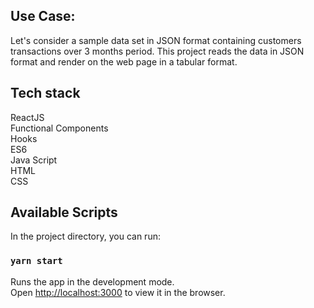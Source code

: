 ## Use Case:

Let's consider a sample data set in JSON format containing customers transactions over 3 months period. This project reads the data in JSON format and render on the web page in a tabular format.

## Tech stack

ReactJS <br/>
Functional Components<br/>
Hooks<br/>
ES6 <br/>
Java Script <br/>
HTML<br/>
CSS



## Available Scripts

In the project directory, you can run:

### `yarn start`

Runs the app in the development mode.<br />
Open [http://localhost:3000](http://localhost:3000) to view it in the browser.
